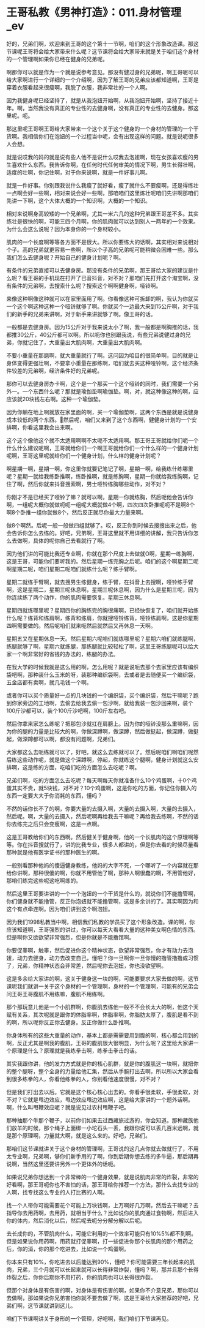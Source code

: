 # 王哥私教《男神打造》：011.身材管理_ev

好的，兄弟们啊，欢迎来到王哥的这个第十一节啊，咱们的这个形象改造课。那这节课呢王哥将会给大家带来什么呢？这节课将会给大家带来就是关于咱们这个身材的一个管理啊如果你已经在健身的兄弟呢。

啊那你可以就是作为一个就是说参考意见。那没有健过身的兄弟呢，啊王哥呢可以给大家啊进行一个详细的一个介绍啊，因为了解王哥的兄弟应该都知道啊，王哥是穿着衣服看起来很瘦啊，我脱了衣服，我非常壮的一个人啊。

因为我健身呢已经坚持了，就是从我泡妞开始啊，从我泡妞开始啊，坚持了接近十年。啊，当然我没有真正的专业性的去健身啊，没有真正的专业性的去健身。那这里呢。呃。

那这里呢王哥啊王哥给大家带来一个这个关于这个健身的一个身材的管理的一个干货啊。我相信你们在泡妞的一个过程当中呢，会有出现这样的问题。就是说呃很多人会想。

就是说哎我的妈的就是说有些人他不是说什么哎我去泡妞啊，现在女孩喜欢瘦的男生喜欢什么东西。我告诉你啊，在任何时代任何审美的情况下啊，男生长得壮啊，适度的壮啊，你记住啊，对于你来说啊，就是一件好事儿啊。

就是一件好事。你别跟我说什么我瘦了就好看，瘦了就什么不要瘦啊，还是得练壮一点啊会好一些啊，相对来说会好一些啊，那咱咱们这里炼壮呢咱们先讲啊那咱们先讲一下啊，这个大体大概的一个知识啊，大概的一个知识。

相对来说啊身高较矮的一个兄弟啊，尤其一米六几的这种兄弟跟王哥差不多。其实练壮是很快的啊，可能三四个月啊，你的肌肉就可以达到别人一两年的一个效果。为什么会这么说呢？因为本身你的一个身材较小。

肌肉的一个长度啊等等各方面不是很大。所以你要练大的话啊，其实相对来说相对个子。高的兄弟就更容易一些啊，所以个子高的兄弟呢可能稍微会困难一些。那么我们怎么去健身呢？开始自己的健身计划呢？啊。

有条件的兄弟直接可以去健身房。那没有条件的兄弟啊，那王哥给大家的建议是什么呢？看王哥的手机现在打开了已音抖音，对不对？那咱们先打开这个淘宝啊，没有条件的兄弟啊，去搜索什么呢？搜索这个啊啊健身啊，哑铃啊。

来像这种啊像这种就可以在家里面用了啊。你看像这种可拆卸的啊，我认为你就买一个这个啊这种这种一个哑铃就够了啊。你就买个一边最大来到15公斤啊，对于我们的新手的兄弟来讲啊，对于新手来讲就够了啊。像王哥的话。

一般都是去健身房。因为15公斤对于我来说太小了啊，我一般都是啊胸推的话，我都推30公斤，40公斤都可以啊。所以呃你也别跟我说，有些兄弟说健过身的兄弟，你就记住了，大重量出大肌肉啊，大重量出大肌肉啊。

不要小重量在那磨啊，就大重量就行了啊。这问因为咱目的很简单啊，目的就是让身体变得更强壮啊，不要拿小重量在那练啊，咱们就去买这种哑铃啊，这个经济条件较差的兄弟啊，经济条件好的兄弟呢。

那你可以去健身房办卡啊，这个是一个那买一个这个哑铃的同时，我们需要一个另外一。一个东西什么呢？那就是瑜伽垫啊瑜伽垫。啊，对，就这种像这种的啊，应应该就20块钱左右啊。这种一个瑜伽垫。

因为你躺在地上啊就放在家里面的啊，买一个瑜伽垫啊，这两个东西是就是说健身成本较低的两个东西。🎼然后呢，咱们又来到了这个东西啊，健健身计划的一个安排啊，你看这里我会出来啊。

这个这个像他这个就不太适用啊啊不太呃不太适用啊。那王哥王哥就给你们呃一个什么什么建议呢啊，王哥就给你们一个啊王哥就给你们一个什么样的一个健身计划呢啊，王哥这里呢就给你们一个健身计划，什么样的健身计划呢？

啊星期一啊，星期一啊，你这里你就要记笔记了啊，星期一啊，给我练什练哪里呢？星期一就给我练卧推啊，练卧推啊，就是练胸啊，星期一你就给我练胸啊，记住了啊，然后你就来抖音搜索啊，男士哑铃练胸哪些动作，对不对？

你刚才不是已经买了哑铃了嘛？就可以啊，星期一你就练胸，然后呃他会告诉你啊，一组呢大概你就做呃呃一组呢大概就做4个啊，四次四次卧推呃呃不是啊8个啊8个卧推一组你就做8个，然后反正就尽你最大力量来啊。

做8个啊然。后呢一般一般做四组就够了。哎，反正你到时候去搜搜出来之后，他会告诉你怎么去练的。好吧，兄弟啊，王哥这里就不用详细的讲解，我只告诉你怎么去做啊，具体的呢你自己去看就行了啊。

因为他们讲的可能比我还专业啊，你就在那个尺度上去做就O啊，星期一练胸啊，这是王哥，可能你们要听我的。然后星期一练完胸之后呢。咱们的这个啊星期二呢啊星期二呢，咱们星期二呢咱们就练什么呢？练手臂啊。

星期二就练手臂啊，就去搜男生练健身，练手臂，在抖音上去搜啊，哑铃练手臂啊，这是星期二，星期三呢休息啊，星期三呢休息啊，因为什么是星期三呢，因为你连续练了两个动作，你的肌肉需要恢复。星期三休息啊。

星期四就练哪里呢？星期四你的胸练完的胸很痛啊，已经快恢复了，咱们就开始练什么呢？练背和练肩啊，练背和练肩，你就搜哑铃练背，哑铃练肩啊，这是你星期四啊需要做的。然后呢咱们就来呃然后就然后又再休息一天啊。

星期五又在星期休息一天。然后星期六呢咱们就练哪里呢？星期六咱们就练腿啊，练腿就够了啊，星期六就练腿，那练腿就比较轻松了啊，这里王哥练腿呢可以给大家一个啊非常好的省钱的办法的，练腿的办法。

在我大学的时候我就是这么用的啊，怎么用呢？就是说呃去那个去家里应该有编织袋吧啊，那种装什么玉米的呀，装那种编织袋啊，去或者是去随便买一个编织袋，五金店都有卖啊，就几毛钱一个啊。

或者你可以买个质量好一点的几块钱的一个编织袋，买个编织袋，然后干嘛呢？跑到你家旁边的工地啊，去偷去给我去偷一包沙啊，就给我装一包沙回来啊，装个100斤沙都可以，装个100斤沙吧啊，100斤左右吧。

然后你拿来家怎么练呢？把那包沙就扛在肩膀上。因为你的哑铃没那么重嘛啊，因为你的腿的力量是比较大的啊，你做深蹲啊，做深蹲，然后做挺起，做深蹲，做挺起，做深蹲都可以啊，都没有问题啊，兄弟们。

大家都这么去呃练就可以了，好吧，就这么去练就可以了。然后呢咱们啊咱们呢然后练这些动作呢，就是做这个深蹲啊，停起，你就练这个腿啊，健身计划就这么安排啊，这是练的方面，吃咱们吃的方面怎么去吃呢？啊。

兄弟们啊，吃的方面怎么去吃呢？每天啊每天你就准备什么10个鸡蛋啊，十0个鸡蛋其实不贵，就5块钱，对不对？10个鸡蛋啊，这是你吃的方面，你记住你摄入的东西一定要大大于你消耗的东西，懂吗？

不然的话你长不了的啊，你要大量的去摄入啊，大量的去摄入啊，大量的去摄入，然后呢。啊，大量的去摄入，然后呢啊再给我去干嘛呢？再给我去练啊，不然的话你去练完之后只会变瘦啊，这是一点啊。

这是王哥教给你们的东西啊。然后健关于健身啊，他的一个长肌肉的这个原理啊等等。你在抖音搜就行了，讲的比我专业，很多人都讲的，但是你去看的时候尽量看那种就是他有医学证书的那种医生的啊。

一般别看那种他妈的傻逼健身教练，他妈的大字不死，一个哪听了一个内容就在那给你讲啊，那种很傻的啊，你就不用管他了啊，那种人啊很蠢的啊，不用管他好，那咱们练完这些呢这吃啊练的。

然后这里王哥要讲讲的一个一个泡妞的一个干货是什么的，就说你们不能撸管啊，你们健身就不能撸管，反正你泡妞就不能撸管啊，这是多余讲的了。其实啊因为和这个有点牵连啊。因为咱们讲到这个啊泡妞。

因为我们1998私教当中啊，相信我们私教的学员买了这个形象改造。课的啊，你应该知道啊，王哥强烈的讲过，你可以每天大看看大量的这种美女啊色情的东西。但是啊你又欲欲望非常强烈，但是你就是不能撸馆啊。

你要促睾啊，触睾，然后促进你这个精神状态，欲望非常强烈，你才有动力去泡妞，动力去健身，动力去改变自己，懂吧？你一旦啊你一旦你慢的撸管撸撸成习惯了，兄弟，你精神状态会非常差，然后呢你去泡妞，你也没欲望啊。

这是多余给大家讲的啊，这关于健身这一块的啊，可能要要求大家去做的啊，这节课呢我们就讲一关于这个身材的一个管理啊，身材的一个管理啊，可能有的兄弟会问王哥王哥腹肌不用练嘛，腹肌不用练啊。

那个那玩意儿他是一个小肌群啊，你腹肌去练他一般不不会长太大的啊，他这个天赋有关系，其次呢就是跟你的体脂率啊，体脂率啊，你脂肪太厚了，腹肌是看不到的啊，所以呢你反正你去健身。反正你做什么卧推啊。

你身体所有的这些大重量的动作，基本上都是需需要用到腹的啊，核心都会用到的啊，反正尤其是啊我的腹肌，王哥的腹肌很大很明显，为什么呢？这里给大家讲一个原理是什么？原理就是我练拳击啊，练拳击拳击的话。

其实我跟你讲，他的发力方式就是你的核心肌群，就是你的腹肌这一块啊，就把你的整个腿呀，整个全身的力量给他汇集，然后从手腕打出去啊，所以所以大家会看到很多练拳的人，你看他练拳的人，你别看他速度很慢，对不对？

但是我们打出去以后。它就是这个核心核心出去的。你看手很柔软，手很柔软，对不对？它就是甩边效应，甩边效应甩边效应啊，这是给大家讲的一个题外话啊。啊，什么叫甩鞭效应呢？就是说见过农村甩鞭子吧。

那种抽那个牛那个鞭子，以前你们如果去过西藏旅过游的，你会知道。那种藏族他们放羊的时候，那个绳子上面绑一小坨石头一丢，我跟你说可以丢几百米远啊，就是那个原理啊，力量就大啊，就是这么来的。好吧，兄弟们。

那咱们这节课就讲关于这个身材的管理啊，王哥说的这几点你就去做就行了，不用太专业啊，兄弟啊，够你们新手用的了啊，你到后期你想去练的多牛逼，那后期再说啊，当然这里还要讲另外一个更体外的话呃。

如果说兄弟你想达到一个非常棒的一个健身效果，就是说肌肉非常的炸裂，非常的好看啊，那王哥呃你也不害怕的话，那王哥给你推荐一个方法，那什么去找专业的人啊，找专找这么专业的人打比赛的人啊。

找一个人带你可能需要花个可能上万块钱啊，上万啊好几万啊，然后去干嘛呢？去指导你去用药啊，去用药，就相当于什么？比如说你的肌肉通过食物啊，然后进入你的体内，然后消化以后，然后呢去呃分分解分解以后呢。

去长成你的，不管肌肉什么，可能它利用的一个效率可能只有10%5%都不到啊。但是如果说你用药啊，用药就打促睾啊，打一些促进你那个长肌肉的那个用药之后，你的消，你的那个吃进去，比如说一个鸡蛋啊。

你本来只有10%，你吃进去以后能达到90%，懂吧？你可能需要三年长起来的肌肉，兄弟，三个月就可以长起来就可以长得非常炸裂，懂吗？啊，那并且那个长得炸裂之后，你你后期你不用打药，你的肌肉也可以长得很炸裂。

但那个对身体是有伤害的啊，对身体是有伤害的啊，如果你不介意兄弟，那你可以去做啊，那如果说你兄弟害怕你就不要去做了啊，这是王哥给大家推荐的好吧，兄弟们啊，这节课就讲到这儿。

咱们下节课啊讲关于身形的一个管理，好吧啊，我们咱们下节课再见。